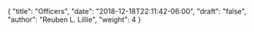 {
	"title": "Officers",
	"date": "2018-12-18T22:11:42-06:00",
	"draft": "false",
	"author": "Reuben L. Lillie",
	"weight": 4
}

